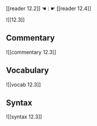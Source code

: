 [[reader 12.2]] ☚ : ☛ [[reader 12.4]]

![[12.3]]

## Commentary

![[commentary 12.3]]

## Vocabulary

![[vocab 12.3]]

## Syntax

![[syntax 12.3]]

